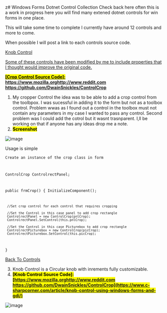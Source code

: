 z# Windows Forms Dotnet Control Collection
Check back here often this is a work in progress here you will find many extened dotnet controls for win forms in one place.

This will take some time to complete I currently have around 12 controls and more to come.

When possible I will post a link to each controls source code.

<a id="Top"></a>

<a rel="noopener" target="_blank" href="#KnobControl">Knob Control

Some of these controls have been modified by me to include properties that I thought would improve the original code.

<mark><b> [Crop Control Source Code]: https://www.mozilla.orghttp://www.reddit.com https://github.com/DwainSnickles/ControlCrop </b></mark>
1) My cropper Control the idea was to be able to add a crop control from the toolbpox. I was sucessful in adding it to the form but not as a toolbox control. Problem wwas as I found out a control in the toolbox must not contain any parameters in my case I wanted to pass any control. Second problem was I could add the cotrol but it wasnt trasnparent. I,ll be working on that if anyone has any ideas drop me a note.
2) <mark><b>Screenshot</mark></b>
   
![image](https://github.com/DwainSnickles/Windows_Forms_Dotnet_Controls/assets/26853477/033bead5-bd0c-4ff4-8140-e39563f6e9b4)

Usage is simple 

<code>Create an instance of the crop class in form

 ControlCrop ControlrectPanel;

 public frmCrop()
 {
     InitializeComponent();

     //Set crop control for each control that requires cropping

     //Set the Control in this case panel to add crop rectangle
     ControlrectPanel = new ControlCrop(pnlCrop);
     ControlrectPanel.SetControl(this.pnlCrop);

     //Set the Control in this case Picturebox to add crop rectangle
     ControlrectPicturebox = new ControlCrop(picCrop);
     ControlrectPicturebox.SetControl(this.picCrop);

 }</code>

<a rel="noopener" target="_blank" href="#Top">Back To Controls</a>
<a id="KnobControl"></a>

3) Knob Control is a Circular knob with inrements fully customizable.
4) <mark><b> [Knob Control Source Code]: [https://www.mozilla.orghttp://www.reddit.com https://github.com/DwainSnickles/ControlCrop](https://www.c-sharpcorner.com/article/knob-control-using-windows-forms-and-gdi/) </b></mark>

![image](https://github.com/DwainSnickles/Windows_Forms_Dotnet_Controls/assets/26853477/5a12fe76-5db4-4fe5-9c2f-0fc3a6ef5535)




 
